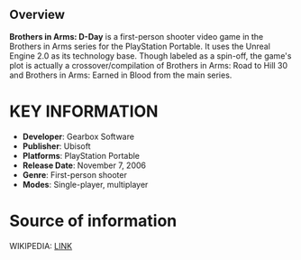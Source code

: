 ## Overview


**Brothers in Arms: D-Day** is a first-person shooter video game in the Brothers in Arms series for the PlayStation Portable. It uses the Unreal Engine 2.0 as its technology base. Though labeled as a spin-off, the game's plot is actually a crossover/compilation of Brothers in Arms: Road to Hill 30 and Brothers in Arms: Earned in Blood from the main series.
# KEY INFORMATION

- **Developer**: Gearbox Software
- **Publisher**: Ubisoft
- **Platforms**: PlayStation Portable
- **Release Date**: November 7, 2006
- **Genre**: First-person shooter
- **Modes**: Single-player, multiplayer
# Source of information
 WIKIPEDIA: [LINK](https://en.wikipedia.org/wiki/Brothers_in_Arms:_D-Day)